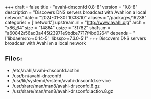 +++
draft = false
title = "avahi-dnsconfd 0.8-8"
version = "0.8-8"
description = "Discovers DNS servers broadcast with Avahi on a local network"
date = "2024-01-30T10:38:10"
aliases = "/packages/16238"
categories = ['network']
upstreamurl = "http://www.avahi.org"
arch = "x86_64"
size = "14864"
usize = "31782"
sha1sum = "a60842a56ad3a445f23971e9bdbe7717f4bd0264"
depends = "['libdaemon>=0.14-5', 'libssp>=7.3.0-5']"
+++
Discovers DNS servers broadcast with Avahi on a local network

## Files: 
* /etc/avahi/avahi-dnsconfd.action
* /usr/bin/avahi-dnsconfd
* /usr/lib/systemd/system/avahi-dnsconfd.service
* /usr/share/man/man8/avahi-dnsconfd.8.gz
* /usr/share/man/man8/avahi-dnsconfd.action.8.gz
